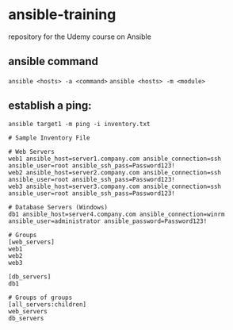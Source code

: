 # ansible-training
repository for the Udemy course on Ansible

## ansible command
`ansible <hosts> -a <command>`
`ansible <hosts> -m <module>`

## establish a ping:
`ansible target1 -m ping -i inventory.txt`

```shell script
# Sample Inventory File

# Web Servers
web1 ansible_host=server1.company.com ansible_connection=ssh ansible_user=root ansible_ssh_pass=Password123!
web2 ansible_host=server2.company.com ansible_connection=ssh ansible_user=root ansible_ssh_pass=Password123!
web3 ansible_host=server3.company.com ansible_connection=ssh ansible_user=root ansible_ssh_pass=Password123!

# Database Servers (Windows)
db1 ansible_host=server4.company.com ansible_connection=winrm ansible_user=administrator ansible_password=Password123!

# Groups
[web_servers]
web1
web2
web3

[db_servers]
db1

# Groups of groups
[all_servers:children]
web_servers
db_servers
```
